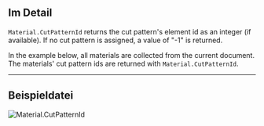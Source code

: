 ## Im Detail
`Material.CutPatternId` returns the cut pattern's element id as an integer (if available). If no cut pattern is assigned, a value of "-1" is returned.

In the example below, all materials are collected from the current document. The materials' cut pattern ids are returned with `Material.CutPatternId`.

___
## Beispieldatei

![Material.CutPatternId](./Revit.Elements.Material.CutPatternId_img.jpg)
